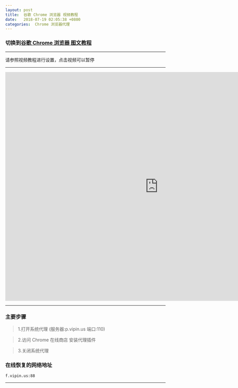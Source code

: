 ```yaml
---
layout: post
title:  谷歌 Chrome 浏览器 视频教程
date:   2018-07-19 02:05:38 +0800
categories:  Chrome 浏览器代理
---
```


### 切换到[谷歌 Chrome 浏览器 **图文教程**](/2018/07/chrome_txt/ "Chrome")

****

请参照视频教程进行设置，点击视频可以暂停

****
<iframe width="960" height="720" src="http://f.vipin.us:88/videos/Chrome.mp4" frameborder="0" allow="autoplay; encrypted-media" allowfullscreen></iframe>

****

### 主要步骤

>1.打开系统代理 (服务器:p.vipin.us 端口:110)

>2.访问 Chrome 在线商店 安装代理插件

>3.关闭系统代理

### 在线恢复的网络地址

```
f.vipin.us:88
```
****
